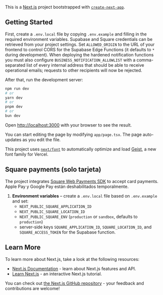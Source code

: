 This is a [Next.js](https://nextjs.org) project bootstrapped with [`create-next-app`](https://nextjs.org/docs/app/api-reference/cli/create-next-app).

## Getting Started

First, create a `.env.local` file by copying `.env.example` and filling in the required environment variables. Supabase and Square credentials can be retrieved from your project settings. Set `ALLOWED_ORIGIN` to the URL of your frontend to control CORS for the Supabase Edge Functions (it defaults to `*` during development). When deploying the hardened notification functions you must also configure `BUSINESS_NOTIFICATION_ALLOWLIST` with a comma-separated list of every internal address that should be able to receive operational emails; requests to other recipients will now be rejected.

After that, run the development server:

```bash
npm run dev
# or
yarn dev
# or
pnpm dev
# or
bun dev
```

Open [http://localhost:3000](http://localhost:3000) with your browser to see the result.

You can start editing the page by modifying `app/page.tsx`. The page auto-updates as you edit the file.

This project uses [`next/font`](https://nextjs.org/docs/app/building-your-application/optimizing/fonts) to automatically optimize and load [Geist](https://vercel.com/font), a new font family for Vercel.

## Square payments (solo tarjeta)

The project integrates [Square Web Payments SDK](https://developer.squareup.com/docs/web-payments/overview) to accept card payments. Apple Pay y Google Pay están deshabilitados temporalmente.

1. **Environment variables** – create a `.env.local` file based on `.env.example` and set:
   - `NEXT_PUBLIC_SQUARE_APPLICATION_ID`
   - `NEXT_PUBLIC_SQUARE_LOCATION_ID`
   - `NEXT_PUBLIC_SQUARE_ENV` (`production` or `sandbox`, defaults to `production`)
   - server-side keys `SQUARE_APPLICATION_ID`, `SQUARE_LOCATION_ID`, and `SQUARE_ACCESS_TOKEN` for the Supabase function.

## Learn More

To learn more about Next.js, take a look at the following resources:

- [Next.js Documentation](https://nextjs.org/docs) - learn about Next.js features and API.
- [Learn Next.js](https://nextjs.org/learn) - an interactive Next.js tutorial.

You can check out [the Next.js GitHub repository](https://github.com/vercel/next.js) - your feedback and contributions are welcome!
